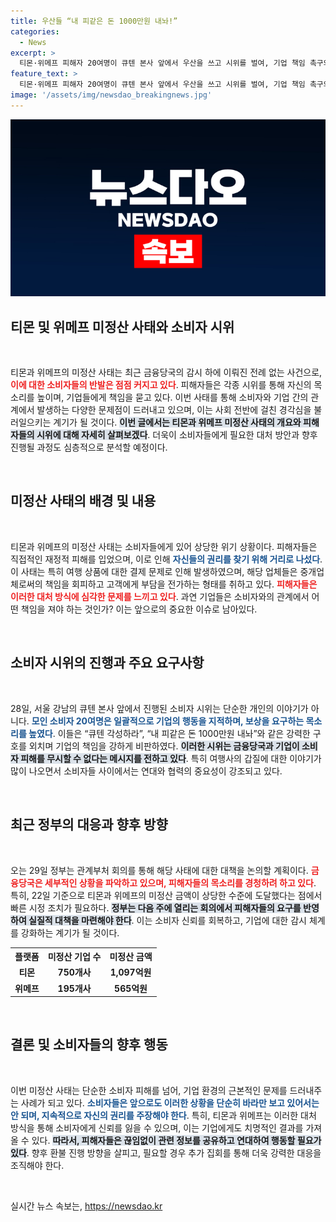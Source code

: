 ```yaml
---
title: 우산들 “내 피같은 돈 1000만원 내놔!”
categories:
  - News
excerpt: >
  티몬·위메프 피해자 20여명이 큐텐 본사 앞에서 우산을 쓰고 시위를 벌여, 기업 책임 촉구와 정부 개입을 요청했다. 그들은 약 1650억원의 미정산금을 회수하고 소액 상품권 피해 보상도 강조하며 목소리를 높이고 있다.
feature_text: >
  티몬·위메프 피해자 20여명이 큐텐 본사 앞에서 우산을 쓰고 시위를 벌여, 기업 책임 촉구와 정부 개입을 요청했다. 그들은 약 1650억원의 미정산금을 회수하고 소액 상품권 피해 보상도 강조하며 목소리를 높이고 있다.
image: '/assets/img/newsdao_breakingnews.jpg'
---
```


<p><img src="/assets/img/newsdao_breakingnews.jpg" alt="cryptoinkorea 속보" /></p>

<h2 data-ke-size="size26">티몬 및 위메프 미정산 사태와 소비자 시위</h2>

<p data-ke-size="size16">&nbsp;</p>

<p>티몬과 위메프의 미정산 사태는 최근 금융당국의 감시 하에 이뤄진 전례 없는 사건으로, <b><span style="color: #ee2323;">이에 대한 소비자들의 반발은 점점 커지고 있다</span></b>. 피해자들은 각종 시위를 통해 자신의 목소리를 높이며, 기업들에게 책임을 묻고 있다. 이번 사태를 통해 소비자와 기업 간의 관계에서 발생하는 다양한 문제점이 드러내고 있으며, 이는 사회 전반에 걸친 경각심을 불러일으키는 계기가 될 것이다. <b><span style="background-color: #21538527;">이번 글에서는 티몬과 위메프 미정산 사태의 개요와 피해자들의 시위에 대해 자세히 살펴보겠다</span></b>. 더욱이 소비자들에게 필요한 대처 방안과 향후 진행될 과정도 심층적으로 분석할 예정이다. </p>

<p data-ke-size="size16">&nbsp;</p>

<h2 data-ke-size="size26">미정산 사태의 배경 및 내용</h2>

<p data-ke-size="size16">&nbsp;</p>

<p>티몬과 위메프의 미정산 사태는 소비자들에게 있어 상당한 위기 상황이다. 피해자들은 직접적인 재정적 피해를 입었으며, 이로 인해 <b><span style="color: #1a5490;">자신들의 권리를 찾기 위해 거리로 나섰다</span></b>. 이 사태는 특히 여행 상품에 대한 결제 문제로 인해 발생하였으며, 해당 업체들은 중개업체로써의 책임을 회피하고 고객에게 부담을 전가하는 형태를 취하고 있다. <b><span style="color: #ee2323;">피해자들은 이러한 대처 방식에 심각한 문제를 느끼고 있다</span></b>. 과연 기업들은 소비자와의 관계에서 어떤 책임을 져야 하는 것인가? 이는 앞으로의 중요한 이슈로 남아있다.</p>

<p data-ke-size="size16">&nbsp;</p>

<h2 data-ke-size="size26">소비자 시위의 진행과 주요 요구사항</h2>

<p data-ke-size="size16">&nbsp;</p>

<p>28일, 서울 강남의 큐텐 본사 앞에서 진행된 소비자 시위는 단순한 개인의 이야기가 아니다. <b><span style="color: #1a5490;">모인 소비자 20여명은 일괄적으로 기업의 행동을 지적하며, 보상을 요구하는 목소리를 높였다</span></b>. 이들은 “큐텐 각성하라”, “내 피같은 돈 1000만원 내놔”와 같은 강력한 구호를 외치며 기업의 책임을 강하게 비판하였다. <b><span style="background-color: #21538527;">이러한 시위는 금융당국과 기업이 소비자 피해를 무시할 수 없다는 메시지를 전하고 있다</span></b>. 특히 여행사의 갑질에 대한 이야기가 많이 나오면서 소비자들 사이에서는 연대와 협력의 중요성이 강조되고 있다.</p>

<p data-ke-size="size16">&nbsp;</p>

<h2 data-ke-size="size26">최근 정부의 대응과 향후 방향</h2>

<p data-ke-size="size16">&nbsp;</p>

<p>오는 29일 정부는 관계부처 회의를 통해 해당 사태에 대한 대책을 논의할 계획이다. <b><span style="color: #ee2323;">금융당국은 세부적인 상황을 파악하고 있으며, 피해자들의 목소리를 경청하려 하고 있다</span></b>. 특히, 22일 기준으로 티몬과 위메프의 미정산 금액이 상당한 수준에 도달했다는 점에서 빠른 시정 조치가 필요하다. <b><span style="background-color: #21538527;">정부는 다음 주에 열리는 회의에서 피해자들의 요구를 반영하여 실질적 대책을 마련해야 한다</span></b>. 이는 소비자 신뢰를 회복하고, 기업에 대한 감시 체계를 강화하는 계기가 될 것이다.</p>

<table style="width: 100%; border-collapse: collapse;">
<tr>
  <th style="text-align: center; height: 17px;"><b>플랫폼</b></th>
  <th style="text-align: center; height: 17px;"><b>미정산 기업 수</b></th>
  <th style="text-align: center; height: 17px;"><b>미정산 금액</b></th>
</tr>
<tr>
  <td style="text-align: center; height: 17px;"><b>티몬</b></td>
  <td style="text-align: center; height: 17px;"><b>750개사</b></td>
  <td style="text-align: center; height: 17px;"><b>1,097억원</b></td>
</tr>
<tr>
  <td style="text-align: center; height: 17px;"><b>위메프</b></td>
  <td style="text-align: center; height: 17px;"><b>195개사</b></td>
  <td style="text-align: center; height: 17px;"><b>565억원</b></td>
</tr>
</table>

<p data-ke-size="size16">&nbsp;</p>

<h2 data-ke-size="size26">결론 및 소비자들의 향후 행동</h2>

<p data-ke-size="size16">&nbsp;</p>

<p>이번 미정산 사태는 단순한 소비자 피해를 넘어, 기업 환경의 근본적인 문제를 드러내주는 사례가 되고 있다. <b><span style="color: #1a5490;">소비자들은 앞으로도 이러한 상황을 단순히 바라만 보고 있어서는 안 되며, 지속적으로 자신의 권리를 주장해야 한다</span></b>. 특히, 티몬과 위메프는 이러한 대처 방식을 통해 소비자에게 신뢰를 잃을 수 있으며, 이는 기업에게도 치명적인 결과를 가져올 수 있다. <b><span style="background-color: #21538527;">따라서, 피해자들은 끊임없이 관련 정보를 공유하고 연대하여 행동할 필요가 있다</span></b>. 향후 환불 진행 방향을 살피고, 필요할 경우 추가 집회를 통해 더욱 강력한 대응을 조직해야 한다.</p>

<p data-ke-size="size16">&nbsp;</p>
실시간 뉴스 속보는, <a href="https://newsdao.kr" rel="dofollow">https://newsdao.kr</a>


